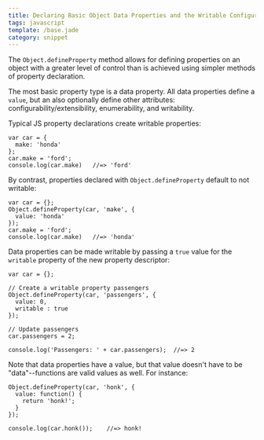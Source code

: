 ```yaml
---
title: Declaring Basic Object Data Properties and the Writable Configuration
tags: javascript
template: /base.jade
category: snippet
---
```


The `Object.defineProperty` method allows for defining properties on an object with a greater level of control than is achieved using simpler methods of property declaration.

The most basic property type is a data property. All data properties define a `value`, but an also optionally define other attributes: configurability/extensibility, enumerability, and writability.

Typical JS property declarations create writable properties:

```
var car = {
  make: 'honda'
};
car.make = 'ford';
console.log(car.make)   //=> 'ford'
```

By contrast, properties declared with `Object.defineProperty` default to not writable:

```
var car = {};
Object.defineProperty(car, 'make', {
  value: 'honda'
});
car.make = 'ford';
console.log(car.make)   //=> 'honda'
```

Data properties can be made writable by passing a `true` value for the `writable` property of the new property descriptor:

```
var car = {};

// Create a writable property passengers
Object.defineProperty(car, 'passengers', {
  value: 0,
  writable : true
});

// Update passengers
car.passengers = 2;

console.log('Passengers: ' + car.passengers);  //=> 2
```

Note that data properties have a value, but that value doesn't have to be "data"--functions are valid values as well. For instance:

```
Object.defineProperty(car, 'honk', {
  value: function() {
    return 'honk!';
  }
});

console.log(car.honk());    //=> honk!
```

